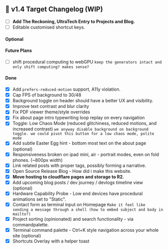## 📅 v1.4 Target Changelog (WIP)

* [ ] **Add The Reckoning, UltraTech Entry to Projects and Blog.**
* [ ] Editable customised shortcut keys.

#### Optional

#### Future Plans

* [ ] shift procedural computing to webGPU
      `keep the generators intact and only shift computing? makes sense?`

#### Done

* [x] Add `prefers-reduced-motion` support, A11y violation.
* [x] Cap FPS of background to 30/48
* [x] Background toggle on header should have a better UX and visibility.
* [x] Improve text contrast and blur clarity
* [x] Fix PDF viewer theme/style overrides
* [x] Fix about page intro typewriting loop replay on every navigation
* [x] Toggle: Low Chaos Mode (reduced glitchiness, reduced motions, and increased contrast)
         `we anyway disable background on background toggle. we could pivot this button for a low chaos mode, polite mode`
* [x] Add subtle Easter Egg hint - bottom most text on the about page (optional) 
* [x] Responsiveness broken on ipad mini, air - portrait modes, even on fold phones. (~800px width)
* [x] Link related posts with proper tags, possibly forming a narrative.
* [x] Open Source Release Blog - How did i make this website.
* [x] **Move hosting to cloudflare pages and storage to R2.**
* [x] Add upcoming blog posts / dev journey / devlogs timeline view (optional)
* [x] Hardware Capability Probe - Low end devices have procedural animations set to "Static".
* [x] Contact form as terminal input on Homepage
         `Make it feel like sending a message through a shell (how to embed subject and body in mailto?)`
* [x] Project sorting (opinionated) and search functionality - via commandpalette.
* [x] Terminal command palette - Ctrl+K style navigation across your whole site (optional)
* [x] Shortcuts Overlay with a helper toast